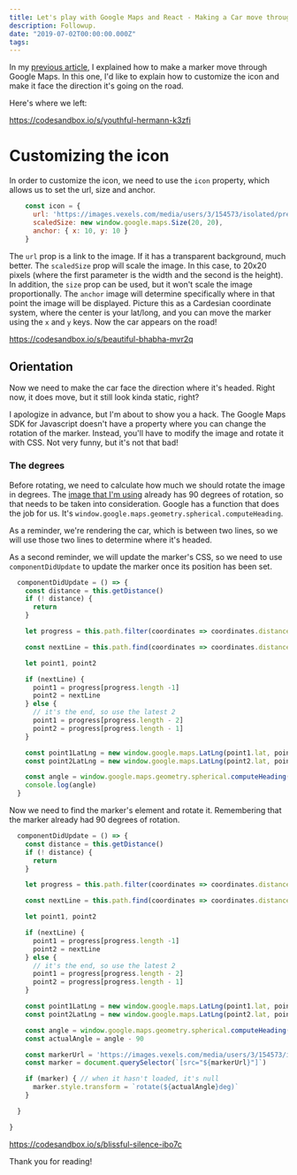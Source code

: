```yaml
---
title: Let's play with Google Maps and React - Making a Car move through the road, like on Uber - Part 2
description: Followup.
date: "2019-07-02T00:00:00.000Z"
tags: 
---
```


In my [previous article](let-s-play-with-google-maps-and-react-making-a-car-move-through-the-road-like-on-uber-part-1), I explained how to make a marker move through Google Maps. In this one, I'd like to explain how to customize the icon and make it face the direction it's going on the road.

Here's where we left:

https://codesandbox.io/s/youthful-hermann-k3zfi

# Customizing the icon

In order to customize the icon, we need to use the `icon` property, which allows us to set the url, size and anchor.

```javascript
    const icon = {
      url: 'https://images.vexels.com/media/users/3/154573/isolated/preview/bd08e000a449288c914d851cb9dae110-hatchback-car-top-view-silhouette-by-vexels.png',
      scaledSize: new window.google.maps.Size(20, 20),
      anchor: { x: 10, y: 10 }
    }
```

The `url` prop is a link to the image. If it has a transparent background, much better.
The `scaledSize` prop will scale the image. In this case, to 20x20 pixels (where the first parameter is the width and the second is the height). In addition, the `size` prop can be used, but it won't scale the image proportionally.
The `anchor` image will determine specifically where in that point the image will be displayed. Picture this as a Cardesian coordinate system, where the center is your lat/long, and you can move the marker using the `x` and `y` keys. Now the car appears on the road!

https://codesandbox.io/s/beautiful-bhabha-mvr2q

## Orientation

Now we need to make the car face the direction where it's headed. Right now, it does move, but it still look kinda static, right?

I apologize in advance, but I'm about to show you a hack. The Google Maps SDK for Javascript doesn't have a property where you can change the rotation of the marker. Instead, you'll have to modify the image and rotate it with CSS. Not very funny, but it's not that bad!

### The degrees

Before rotating, we need to calculate how much we should rotate the image in degrees. The [image that I'm using](https://images.vexels.com/media/users/3/154573/isolated/preview/bd08e000a449288c914d851cb9dae110-hatchback-car-top-view-silhouette-by-vexels.png) already has 90 degrees of rotation, so that needs to be taken into consideration. Google has a function that does the job for us. It's `window.google.maps.geometry.spherical.computeHeading`.

As a reminder, we're rendering the car, which is between two lines, so we will use those two lines to determine where it's headed.

As a second reminder, we will update the marker's CSS, so we need to use `componentDidUpdate` to update the marker once its position has been set.

```javascript
  componentDidUpdate = () => {
    const distance = this.getDistance()
    if (! distance) {
      return
    }

    let progress = this.path.filter(coordinates => coordinates.distance < distance)

    const nextLine = this.path.find(coordinates => coordinates.distance > distance)

    let point1, point2

    if (nextLine) {
      point1 = progress[progress.length -1]
      point2 = nextLine
    } else {
      // it's the end, so use the latest 2
      point1 = progress[progress.length - 2]
      point2 = progress[progress.length - 1]
    }

    const point1LatLng = new window.google.maps.LatLng(point1.lat, point1.lng)
    const point2LatLng = new window.google.maps.LatLng(point2.lat, point2.lng)

    const angle = window.google.maps.geometry.spherical.computeHeading(point1LatLng, point2LatLng)
    console.log(angle)
  }
```

Now we need to find the marker's element and rotate it. Remembering that the marker already had 90 degrees of rotation.

```javascript
  componentDidUpdate = () => {
    const distance = this.getDistance()
    if (! distance) {
      return
    }

    let progress = this.path.filter(coordinates => coordinates.distance < distance)

    const nextLine = this.path.find(coordinates => coordinates.distance > distance)

    let point1, point2

    if (nextLine) {
      point1 = progress[progress.length -1]
      point2 = nextLine
    } else {
      // it's the end, so use the latest 2
      point1 = progress[progress.length - 2]
      point2 = progress[progress.length - 1]
    }

    const point1LatLng = new window.google.maps.LatLng(point1.lat, point1.lng)
    const point2LatLng = new window.google.maps.LatLng(point2.lat, point2.lng)

    const angle = window.google.maps.geometry.spherical.computeHeading(point1LatLng, point2LatLng)
    const actualAngle = angle - 90

    const markerUrl = 'https://images.vexels.com/media/users/3/154573/isolated/preview/bd08e000a449288c914d851cb9dae110-hatchback-car-top-view-silhouette-by-vexels.png'
    const marker = document.querySelector(`[src="${markerUrl}"]`)

    if (marker) { // when it hasn't loaded, it's null
      marker.style.transform = `rotate(${actualAngle}deg)`
    }

  }

}
```

https://codesandbox.io/s/blissful-silence-ibo7c

Thank you for reading! 
